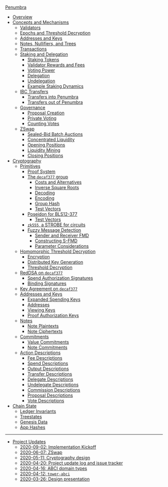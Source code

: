 [Penumbra](../README.md)
- [Overview](./overview.md)
- [Concepts and Mechanisms](./concepts.md)
  - [Validators]()
  - [Epochs and Threshold Decryption](./concepts/epochs_threshold.md)
  - [Addresses and Keys]()
  - [Notes, Nullifiers, and Trees](./concepts/notes_nullifiers_trees.md)
  - [Transactions](./concepts/transactions.md)
  - [Staking and Delegation](./concepts/stake.md)
    - [Staking Tokens](./concepts/stake/tokens.md)
    - [Validator Rewards and Fees](./concepts/stake/validator-rewards.md)
    - [Voting Power](./concepts/stake/voting-power.md)
    - [Delegation](./concepts/stake/delegation.md)
    - [Undelegation](./concepts/stake/undelegation.md)
    - [Example Staking Dynamics](./concepts/stake/example.md)
  - [IBC Transfers]()
    - [Transfers into Penumbra](./concepts/ibc/in.md)
    - [Transfers out of Penumbra]()
  - [Governance](./concepts/governance.md)
    - [Proposal Creation](./concepts/governance/proposal.md)
    - [Private Voting](./concepts/governance/voting.md)
    - [Counting Votes](./concepts/governance/counting.md)
  - [ZSwap](./concepts/zswap.md)
    - [Sealed-Bid Batch Auctions](./concepts/zswap/auction.md)
    - [Concentrated Liquidity]()
    - [Opening Positions]()
    - [Liquidity Mining]()
    - [Closing Positions]()
- [Cryptography](./crypto.md)
  - [Primitives](./crypto/primitives.md)
    - [Proof System](./crypto/primitives/proofs.md)
    - [The `decaf377` group](./crypto/primitives/decaf377.md)
      - [Costs and Alternatives](./crypto/primitives/decaf377/costs.md)
      - [Inverse Square Roots](./crypto/primitives/decaf377/invsqrt.md)
      - [Decoding](./crypto/primitives/decaf377/decoding.md)
      - [Encoding](./crypto/primitives/decaf377/encoding.md)
      - [Group Hash](./crypto/primitives/decaf377/group_hash.md)
      - [Test Vectors](./crypto/primitives/decaf377/test_vectors.md)
    - [Poseidon for BLS12-377](./crypto/primitives/poseidon.md)
      - [Test Vectors]()
    - [`zk555`, a STROBE for circuits](./crypto/primitives/strobe.md)
    - [Fuzzy Message Detection](./crypto/primitives/fmd.md)
      - [Sender and Receiver FMD](./crypto/primitives/fmd/sender-receiver.md)
      - [Constructing S-FMD](./crypto/primitives/fmd/construction.md)
      - [Parameter Considerations](./crypto/primitives/fmd/considerations.md)
  - [Homomorphic Threshold Decryption](./crypto/threshold.md)
    - [Encryption]()
    - [Distributed Key Generation]()
    - [Threshold Decryption]()
  - [RedDSA on `decaf377`]()
    - [Spend Authorization Signatures]()
    - [Binding Signatures]()
  - [Key Agreement on `decaf377`]()
  - [Addresses and Keys](./crypto/addresses_keys.md)
    - [Expanded Spending Keys](./crypto/addresses_keys/expanded_spending_keys.md)
    - [Addresses](./crypto/addresses_keys/addresses.md)
    - [Viewing Keys](./crypto/addresses_keys/viewing_keys.md)
    - [Proof Authorization Keys](./crypto/addresses_keys/proof_authorization_keys.md)
  - [Notes]()
    - [Note Plaintexts]()
    - [Note Ciphertexts]()
  - [Commitments]()
    - [Value Commitments]()
    - [Note Commitments]()
  - [Action Descriptions]()
    - [Fee Descriptions]()
    - [Spend Descriptions]()
    - [Output Descriptions]()
    - [Transfer Descriptions]()
    - [Delegate Descriptions]()
    - [Undelegate Descriptions]()
    - [Commission Descriptions]()
    - [Proposal Descriptions]()
    - [Vote Descriptions]()
- [Chain State]()
  - [Ledger Invariants]()
  - [Treestates]()
  - [Genesis Data]()
  - [App Hashes]()
---
- [Project Updates](./updates.md)
  - [2020-09-02: Implementation Kickoff](./updates/2020-09-02.md)
  - [2020-06-07: ZSwap](./updates/2020-06-07.md)
  - [2020-05-11: Cryptography design](./updates/2020-05-11.md)
  - [2020-04-20: Project update log and issue tracker](./updates/2020-04-20.md)
  - [2020-04-16: ABCI domain types](./updates/2020-04-16.md)
  - [2020-04-12: `tower-abci`](./updates/2020-04-12.md)
  - [2020-03-26: Design presentation](./updates/2020-03-26.md)